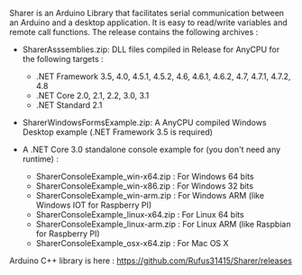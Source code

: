 Sharer is an Arduino Library that facilitates serial communication between an Arduino and a desktop application.
It is easy to read/write variables and remote call functions.
The release contains the following archives :
- SharerAsssemblies.zip: DLL files compiled in Release for AnyCPU for the following targets :
  - .NET Framework 3.5, 4.0, 4.5.1, 4.5.2, 4.6, 4.6.1, 4.6.2, 4.7, 4.7.1, 4.7.2, 4.8
  - .NET Core 2.0, 2.1, 2.2, 3.0, 3.1
  - .NET Standard 2.1
  
- SharerWindowsFormsExample.zip: A AnyCPU compiled Windows Desktop example (.NET Framework 3.5 is required)

- A .NET Core 3.0 standalone console example for (you don't need any runtime) :
  - SharerConsoleExample_win-x64.zip : For Windows 64 bits
  - SharerConsoleExample_win-x86.zip : For Windows 32 bits
  - SharerConsoleExample_win-arm.zip : For Windows ARM (like Windows IOT for Raspberry PI)
  - SharerConsoleExample_linux-x64.zip : For Linux 64 bits
  - SharerConsoleExample_linux-arm.zip : For Linux ARM (like Raspbian for Raspberry PI)
  - SharerConsoleExample_osx-x64.zip : For Mac OS X

Arduino C++ library is here : https://github.com/Rufus31415/Sharer/releases
